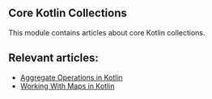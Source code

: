## Core Kotlin Collections

This module contains articles about core Kotlin collections.

## Relevant articles:

- [Aggregate Operations in Kotlin](https://www.baeldung.com/kotlin/aggregate-operations)
- [Working With Maps in Kotlin](https://www.baeldung.com/kotlin/maps)